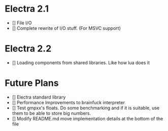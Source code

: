# Electra 2.1
+ [] File I/O
+ [] Complete rewrite of I/O stuff. (For MSVC support)

# Electra 2.2
+ [] Loading components from shared libraries. Like how lua does it

# Future Plans
+ [] Electra standard library
+ [] Performance Improvements to brainfuck interpreter
+ [] Test gmpxx's floats. Do some benchmarking and if it is suitable, use them to be able to store big numbers.
+ [] Modify README.md move implementation details at the bottom of the file

